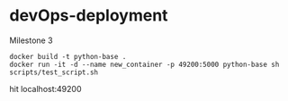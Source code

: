 # devOps-deployment
Milestone 3


```
docker build -t python-base .
docker run -it -d --name new_container -p 49200:5000 python-base sh scripts/test_script.sh
```
hit localhost:49200
